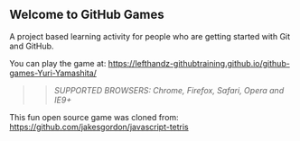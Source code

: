 ## Welcome to GitHub Games

A project based learning activity for people who are getting started with Git and GitHub.

You can play the game at: https://lefthandz-githubtraining.github.io/github-games-Yuri-Yamashita/

>> _*SUPPORTED BROWSERS*: Chrome, Firefox, Safari, Opera and IE9+_

This fun open source game was cloned from: https://github.com/jakesgordon/javascript-tetris
